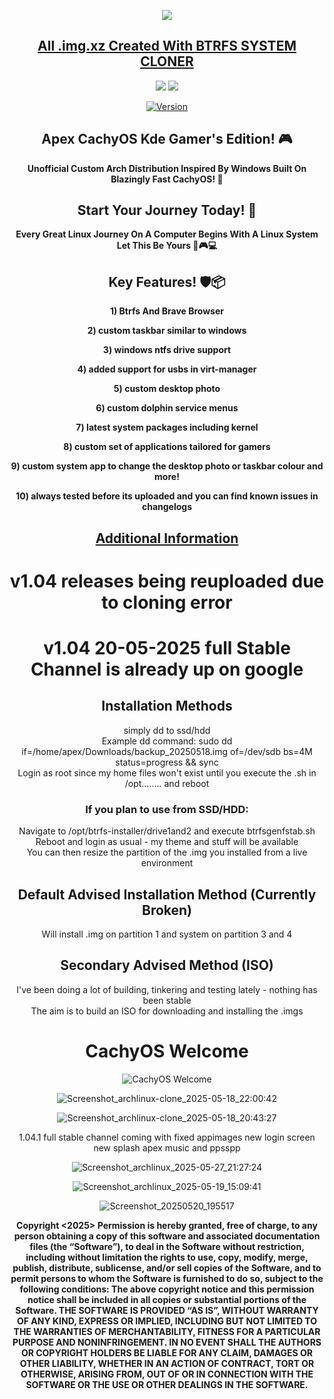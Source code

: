 <p align="center">
<img src="https://i.postimg.cc/JhMRf2RZ/claudemods-03-17-2025.gif">	



<div align="center">

 
##  [All .img.xz Created With BTRFS SYSTEM CLONER](https://github.com/claudemods/btrfssystemcloner)

<div align="center">


  <a href="https://archlinux.org/" target="_blank"><img src="https://img.shields.io/badge/OS-Arch-0000FF?style=for-the-badge&logo=linux" /></a>
<a href="https://cachyos.org/" target="_blank"><img src="https://img.shields.io/badge/DISTRO-CachyOS-00FFFF?style=for-the-badge&logo=CachyOS" /></a>

[![Version](https://img.shields.io/github/v/release/claudemods/ApexCKGE?color=FFD700&label=Latest%20Release&style=for-the-badge)](https://github.com/claudemods/ApexCKGE/releases/tag/CKGE-V1.04)


## Apex CachyOS Kde Gamer's Edition! 🎮
**Unofficial Custom Arch Distribution Inspired By Windows Built On Blazingly Fast CachyOS! 🚀**
 
 



## Start Your Journey Today! 🦅 
  **Every Great Linux Journey On A Computer Begins With A Linux System Let This Be Yours 🚀🎮💻**


## Key Features! 🛡️📦 
  **1) Btrfs And Brave Browser**
  
  **2) custom taskbar similar to windows**

  **3) windows ntfs drive support**

  **4) added support for usbs in virt-manager**
  
  **5) custom desktop photo**
 
  **6) custom dolphin service menus**
 
  **7) latest system packages including kernel**
 
  **8) custom set of applications tailored for gamers**
 
  **9) custom system app to change the desktop photo or taskbar colour and more!**
 
  **10) always tested before its uploaded and you can find known issues in changelogs**


##  [Additional Information](https://github.com/claudemods/ApexCKGE/blob/main/AdditionalInformation.md)

<h1>v1.04 releases being reuploaded due to cloning error</h1>

<h1>v1.04 20-05-2025 full Stable Channel is already up on google</h1>


<div align="center">
  
## Installation Methods

<div align="center">
simply dd to ssd/hdd 
<div align="center">

</div>

</div>
Example dd command: sudo dd if=/home/apex/Downloads/backup_20250518.img of=/dev/sdb bs=4M status=progress && sync
<div align="center">

</div>

</div>

<div align="center">
Login as root since my home files won't exist until you execute the .sh in /opt........ and reboot
</div>

<div align="center">
  
### If you plan to use from SSD/HDD:
  
</div>

<div align="center">
Navigate to /opt/btrfs-installer/drive1and2 and execute btrfsgenfstab.sh 
</div>

<div align="center">
Reboot and login as usual - my theme and stuff will be available
</div>

<div align="center"> 
You can then resize the partition of the .img you installed from a live environment
</div>

<div align="center">
  
## Default Advised Installation Method (Currently Broken)
  
</div>

<div align="center">
Will install .img on partition 1 and system on partition 3 and 4
</div>

<div align="center">
  
## Secondary Advised Method (ISO)
  
</div>

<div align="center">
I've been doing a lot of building, tinkering and testing lately - nothing has been stable
</div>

<div align="center">
The aim is to build an ISO for downloading and installing the .imgs
</div>




   <h1>CachyOS Welcome</h1>
   
![CachyOS Welcome](https://github.com/user-attachments/assets/eeaf8cf0-5e30-42d0-be12-4c3fe4edc960)



![Screenshot_archlinux-clone_2025-05-18_22:00:42](https://github.com/user-attachments/assets/f2991fb0-48ac-402b-86a5-61b32611624c)



![Screenshot_archlinux-clone_2025-05-18_20:43:27](https://github.com/user-attachments/assets/9c9160f3-4df9-4313-9d01-7b019ac15f2f)


1.04.1 full stable channel coming with fixed appimages new login screen new splash apex music and ppsspp


![Screenshot_archlinux_2025-05-27_21:27:24](https://github.com/user-attachments/assets/e358db3c-9cd3-465f-b488-291b8b95ae7e)








![Screenshot_archlinux_2025-05-19_15:09:41](https://github.com/user-attachments/assets/fc12f147-a930-4176-a76a-8034fe893f1c)

![Screenshot_20250520_195517](https://github.com/user-attachments/assets/1c4faf03-20a8-49e4-ac1e-451cf9da7e08)




<strong> Copyright <2025> <claudemods> Permission is hereby granted, free of charge, to any person obtaining a copy of this software and associated documentation files (the “Software”), to deal in the Software without restriction, including without limitation the rights to use, copy, modify, merge, publish, distribute, sublicense, and/or sell copies of the Software, and to permit persons to whom the Software is furnished to do so, subject to the following conditions: The above copyright notice and this permission notice shall be included in all copies or substantial portions of the Software. THE SOFTWARE IS PROVIDED “AS IS”, WITHOUT WARRANTY OF ANY KIND, EXPRESS OR IMPLIED, INCLUDING BUT NOT LIMITED TO THE WARRANTIES OF MERCHANTABILITY, FITNESS FOR A PARTICULAR PURPOSE AND NONINFRINGEMENT. IN NO EVENT SHALL THE AUTHORS OR COPYRIGHT HOLDERS BE LIABLE FOR ANY CLAIM, DAMAGES OR OTHER LIABILITY, WHETHER IN AN ACTION OF CONTRACT, TORT OR OTHERWISE, ARISING FROM, OUT OF OR IN CONNECTION WITH THE SOFTWARE OR THE USE OR OTHER DEALINGS IN THE SOFTWARE. <strong>
</div>

